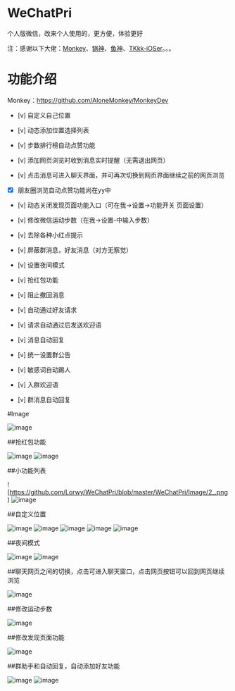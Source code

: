 # WeChatPri
个人版微信，改来个人使用的，更方便，体验更好

注：感谢以下大佬：[Monkey](https://github.com/AloneMonkey)、[锅神](https://github.com/buginux)、[鱼神](https://github.com/yulingtianxia)、[TKkk-iOSer](https://github.com/TKkk-iOSer)。。。

# 功能介绍


Monkey：https://github.com/AloneMonkey/MonkeyDev


- [v] 自定义自己位置

- [v] 动态添加位置选择列表

- [v] 步数排行榜自动点赞功能

- [v] 添加网页浏览时收到消息实时提醒（无需退出网页）

- [v] 点击消息可进入聊天界面，并可再次切换到网页界面继续之前的网页浏览

- [x] 朋友圈浏览自动点赞功能尚在yy中

- [v] 动态关闭发现页面功能入口（可在我->设置->功能开关 页面设置）

- [v] 修改微信运动步数（在我->设置-中输入步数）

- [v] 去除各种小红点提示

- [v] 屏蔽群消息，好友消息（对方无察觉）

- [v] 设置夜间模式

- [v] 抢红包功能

- [v] 阻止撤回消息

- [v] 自动通过好友请求

- [v] 请求自动通过后发送欢迎语

- [v] 消息自动回复

- [v] 统一设置群公告

- [v] 敏感词自动踢人

- [v] 入群欢迎语

- [v] 群消息自动回复

#Image

 ![image](https://github.com/Lorwy/WeChatPri/blob/master/WeChatPri/Image/0.png)

##抢红包功能

 ![image](https://github.com/Lorwy/WeChatPri/blob/master/WeChatPri/Image/1_.png)
 ![image](https://github.com/Lorwy/WeChatPri/blob/master/WeChatPri/Image/1_0.png)

##小功能列表

 ![https://github.com/Lorwy/WeChatPri/blob/master/WeChatPri/Image/2_.png)
 ![image](https://github.com/Lorwy/WeChatPri/blob/master/WeChatPri/Image/2_0.png)

##自定义位置

 ![image](https://github.com/Lorwy/WeChatPri/blob/master/WeChatPri/Image/2_1_0.png)
 ![image](https://github.com/Lorwy/WeChatPri/blob/master/WeChatPri/Image/2_1_1.png)
 ![image](https://github.com/Lorwy/WeChatPri/blob/master/WeChatPri/Image/2_1_2.png)
 ![image](https://github.com/Lorwy/WeChatPri/blob/master/WeChatPri/Image/2_1_3.png)
 ![image](https://github.com/Lorwy/WeChatPri/blob/master/WeChatPri/Image/2_1_4.png)

##夜间模式

 ![image](https://github.com/Lorwy/WeChatPri/blob/master/WeChatPri/Image/2_2_0.png)
 ![image](https://github.com/Lorwy/WeChatPri/blob/master/WeChatPri/Image/2_2_1.png)


##聊天网页之间的切换，点击可进入聊天窗口，点击网页按钮可以回到网页继续浏览

 ![image](https://github.com/Lorwy/WeChatPri/blob/master/WeChatPri/Image/2_3_0.png)

##修改运动步数

 ![image](https://github.com/Lorwy/WeChatPri/blob/master/WeChatPri/Image/2_4_0.png)

##修改发现页面功能

 ![image](https://github.com/Lorwy/WeChatPri/blob/master/WeChatPri/Image/2_5_0.png)

##群助手和自动回复，自动添加好友功能

 ![image](https://github.com/Lorwy/WeChatPri/blob/master/WeChatPri/Image/3_.png)
 ![image](https://github.com/Lorwy/WeChatPri/blob/master/WeChatPri/Image/3_0.png)
     


